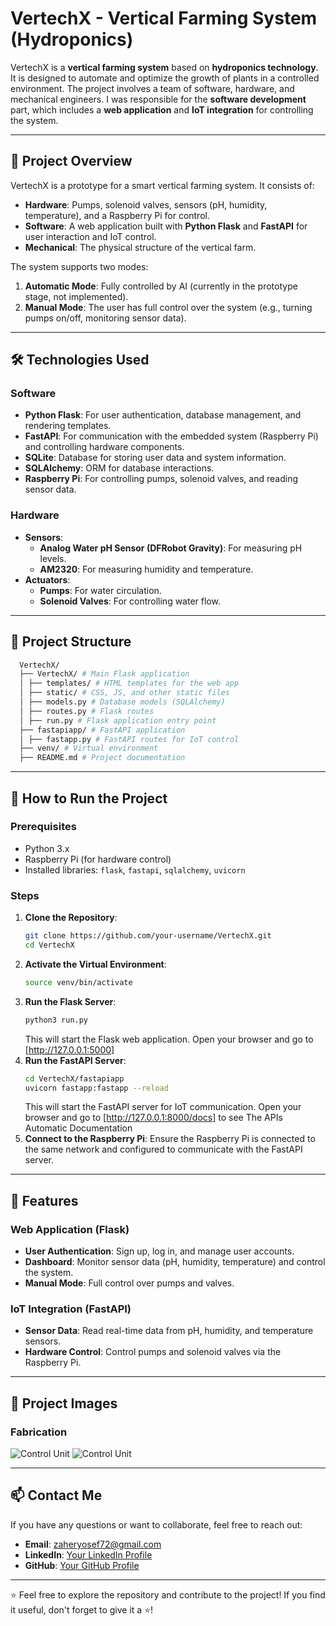 # VertechX - Vertical Farming System (Hydroponics)

VertechX is a **vertical farming system** based on **hydroponics technology**. It is designed to automate and optimize the growth of plants in a controlled environment. The project involves a team of software, hardware, and mechanical engineers. I was responsible for the **software development** part, which includes a **web application** and **IoT integration** for controlling the system.

---

## 🚀 Project Overview

VertechX is a prototype for a smart vertical farming system. It consists of:
- **Hardware**: Pumps, solenoid valves, sensors (pH, humidity, temperature), and a Raspberry Pi for control.
- **Software**: A web application built with **Python Flask** and **FastAPI** for user interaction and IoT control.
- **Mechanical**: The physical structure of the vertical farm.

The system supports two modes:
1. **Automatic Mode**: Fully controlled by AI (currently in the prototype stage, not implemented).
2. **Manual Mode**: The user has full control over the system (e.g., turning pumps on/off, monitoring sensor data).

---

## 🛠️ Technologies Used

### Software
- **Python Flask**: For user authentication, database management, and rendering templates.
- **FastAPI**: For communication with the embedded system (Raspberry Pi) and controlling hardware components.
- **SQLite**: Database for storing user data and system information.
- **SQLAlchemy**: ORM for database interactions.
- **Raspberry Pi**: For controlling pumps, solenoid valves, and reading sensor data.

### Hardware
- **Sensors**:
  - **Analog Water pH Sensor (DFRobot Gravity)**: For measuring pH levels.
  - **AM2320**: For measuring humidity and temperature.
- **Actuators**:
  - **Pumps**: For water circulation.
  - **Solenoid Valves**: For controlling water flow.

---

## 📂 Project Structure
```bash
  VertechX/
  ├── VertechX/ # Main Flask application
  │ ├── templates/ # HTML templates for the web app
  │ ├── static/ # CSS, JS, and other static files
  │ ├── models.py # Database models (SQLAlchemy)
  │ ├── routes.py # Flask routes
  │ ├── run.py # Flask application entry point
  ├── fastapiapp/ # FastAPI application
  │ ├── fastapp.py # FastAPI routes for IoT control
  ├── venv/ # Virtual environment
  ├── README.md # Project documentation
```
---

## 🚀 How to Run the Project

### Prerequisites
- Python 3.x
- Raspberry Pi (for hardware control)
- Installed libraries: `flask`, `fastapi`, `sqlalchemy`, `uvicorn`

### Steps
1. **Clone the Repository**:
   ```bash
   git clone https://github.com/your-username/VertechX.git
   cd VertechX
   ```
2. **Activate the Virtual Environment**:
   ```bash
   source venv/bin/activate
   ```
3. **Run the Flask Server**:
   ```bash
   python3 run.py
   ```
   This will start the Flask web application. Open your browser and go to [http://127.0.0.1:5000]
4. **Run the FastAPI Server**:
   ```bash
   cd VertechX/fastapiapp
   uvicorn fastapp:fastapp --reload
   ```
   This will start the FastAPI server for IoT communication. Open your browser and go to [http://127.0.0.1:8000/docs] to see The APIs Automatic Documentation
5. **Connect to the Raspberry Pi**:
   Ensure the Raspberry Pi is connected to the same network and configured to communicate with the FastAPI server.
---

## 🌟 Features

### Web Application (Flask)
- **User Authentication**: Sign up, log in, and manage user accounts.
- **Dashboard**: Monitor sensor data (pH, humidity, temperature) and control the system.
- **Manual Mode**: Full control over pumps and valves.

### IoT Integration (FastAPI)
- **Sensor Data**: Read real-time data from pH, humidity, and temperature sensors.
- **Hardware Control**: Control pumps and solenoid valves via the Raspberry Pi.

---

## 📸 Project Images

### Fabrication
<!-- Add your fabrication images here -->
![Control Unit](https://media.licdn.com/dms/image/v2/D4D22AQHxsF4QLt7GWw/feedshare-shrink_2048_1536/B4DZSKAfglHkA4-/0/1737482174329?e=1741219200&v=beta&t=3StwCUoG-V_5fCHih1CpiM_rgp_g-PrxWGDdjjL6a_A)
![Control Unit](https://media.licdn.com/dms/image/v2/D4D22AQH6Oa5_i2fNOQ/feedshare-shrink_2048_1536/B4DZSKbG2YHIAw-/0/1737489186738?e=1741219200&v=beta&t=8ZG6Fpa7GleDVQZZg_nE_cMjtyMOvKvP6OW6TaIp1nQ)

---

## 📫 Contact Me

If you have any questions or want to collaborate, feel free to reach out:
- **Email**: zaheryosef72@gmail.com
- **LinkedIn**: [Your LinkedIn Profile](www.linkedin.com/in/yosef-zaher)
- **GitHub**: [Your GitHub Profile](https://github.com/yosefzaher)

---

⭐️ Feel free to explore the repository and contribute to the project! If you find it useful, don't forget to give it a ⭐️!

   
